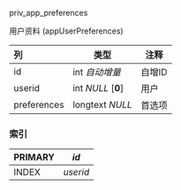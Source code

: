 priv_app_preferences

用户资料 (appUserPreferences)



| 列          | 类型               | 注释   |
| :---------- | ------------------ | ------ |
| id          | int *自动增量*     | 自增ID |
| userid      | int *NULL* [**0**] | 用户   |
| preferences | longtext *NULL*    | 首选项 |

### 索引

| PRIMARY | *id*     |
| :------ | -------- |
| INDEX   | *userid* |
